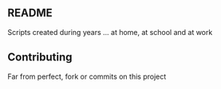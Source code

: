## README
Scripts created during years ... at home, at school and at work

## Contributing
Far from perfect, fork or commits on this project
